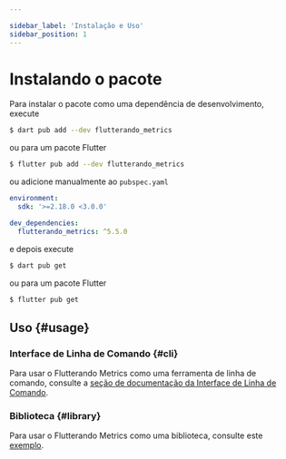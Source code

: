 ```yaml
---

sidebar_label: 'Instalação e Uso'
sidebar_position: 1
---
```


# Instalando o pacote

Para instalar o pacote como uma dependência de desenvolvimento, execute

```sh
$ dart pub add --dev flutterando_metrics
```

ou para um pacote Flutter

```sh
$ flutter pub add --dev flutterando_metrics
```

ou adicione manualmente ao `pubspec.yaml`

```yaml title="pubspec.yaml"
environment:
  sdk: '>=2.18.0 <3.0.0'

dev_dependencies:
  flutterando_metrics: ^5.5.0
```

e depois execute

```sh
$ dart pub get
```

ou para um pacote Flutter

```sh
$ flutter pub get
```

## Uso {#usage}


### Interface de Linha de Comando {#cli}

Para usar o Flutterando Metrics como uma ferramenta de linha de comando, consulte a [seção de documentação da Interface de Linha de Comando](../cli).

### Biblioteca {#library}

Para usar o Flutterando Metrics como uma biblioteca, consulte este [exemplo](https://github.com/Flutterando/flutterando-metrics/blob/master/example/lib/main.dart).
